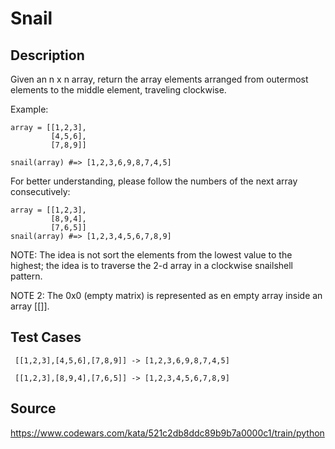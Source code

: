 # Snail

## Description 

Given an n x n array, return the array elements arranged from outermost elements to the middle element, traveling clockwise.

Example:

    array = [[1,2,3],
             [4,5,6],
             [7,8,9]]
             
    snail(array) #=> [1,2,3,6,9,8,7,4,5]

For better understanding, please follow the numbers of the next array consecutively:

    array = [[1,2,3],
             [8,9,4],
             [7,6,5]]
    snail(array) #=> [1,2,3,4,5,6,7,8,9]
    
NOTE: The idea is not sort the elements from the lowest value to the highest; the idea is to traverse the 2-d array in a clockwise snailshell pattern.

NOTE 2: The 0x0 (empty matrix) is represented as en empty array inside an array [[]].

## Test Cases

     [[1,2,3],[4,5,6],[7,8,9]] -> [1,2,3,6,9,8,7,4,5]
     
     [[1,2,3],[8,9,4],[7,6,5]] -> [1,2,3,4,5,6,7,8,9]

## Source
https://www.codewars.com/kata/521c2db8ddc89b9b7a0000c1/train/python
